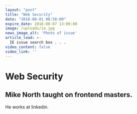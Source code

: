 ```yaml
---
layout: "post"
title: "Web Security"
date: "2018-08-01 08:58:00"
expire_date: 2018-08-07 13:00:00
image: /uploads/ie.jpg
news_image_alt: 'Photo of issue'
article_lead: >-
  IE issue search box . . .
video_content: false
video_link: ''
---
```


# Web Security

## Mike North taught on frontend masters.
He works at linkedin.
